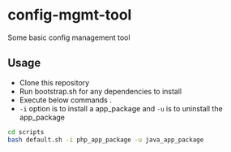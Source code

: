 # config-mgmt-tool
Some basic config management tool


## Usage

- Clone this repository
- Run bootstrap.sh for any dependencies to install
- Execute below commands . 
-  `-i` option is to install a app_package and `-u` is to uninstall the app_package
```sh
cd scripts
bash default.sh -i php_app_package -u java_app_package
```
